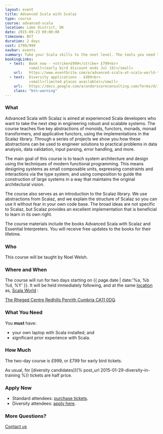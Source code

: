 ```yaml
---
layout: event
title: Advanced Scala with Scalaz
type: course
course: advanced-scala
location: Lake District, UK
date: 2015-09-23 09:00:00
timezone: BST
duration: 2 days
cost: £799/999
navbar: events
summary: Take your Scala skills to the next level. The tools you need to build large scale systems in Scala.
bookingLinks:
  - text:  Book now - <strike>£999</strike> £799<br>
           <small>(early bird discount ends Jul 19)</small>
    url:   https://www.eventbrite.com/e/advanced-scala-at-scala-world-tickets-17455643299
  - text:  Diversity applications - £499<br>
           <small>(limited places available)</small>
    url:   https://docs.google.com/a/underscoreconsulting.com/forms/d/1dyPrqPrhj0MIVsRR3rbxhl2ZrJc3yQ_0XIqJMoGo8iY/viewform
    class: "btn-warning"
---
```


### What

Advanced Scala with Scalaz is aimed at experienced Scala developers who want to take the next step in engineering robust and scalable systems. The course teaches five key abstractions of monoids, functors, monads, monad transformers, and applicative functors, using the implementations in the Scalaz library. Through a series of projects we show you how these abstractions can be used to engineer solutions to practical problems in data analysis, data validation, input parsing, error handling, and more.

The main goal of this course is to teach system architecture and design using the techniques of modern functional programming. This means designing systems as small composable units, expressing constraints and interactions via the type system, and using composition to guide the construction of large systems in a way that maintains the original architectural vision.

The course also serves as an introduction to the Scalaz library. We use abstractions from Scalaz, and we explain the structure of Scalaz so you can use it without fear in your own code base. The broad ideas are not specific to Scalaz, but Scalaz provides an excellent implementation that is beneficial to learn in its own right.

The course materials include the books Advanced Scala with Scalaz and Essential Interpreters.
You will receive free updates to the books for their lifetime.

### Who

This course will be taught by Noel Welsh.

### Where and When

The course will run for two days starting on {{ page.date | date:'%a, %b %d, %Y' }}. It will be held immediately following, and at the same [location](http://www.rheged.com/) as, [Scala World](http://scala.world/) :

[The Rheged Centre
Redhills
Penrith
Cumbria
CA11 0DQ](https://www.google.co.uk/maps/place/The+Rheged+Centre/@54.6471647,-2.779321,18z/data=!3m1!4b1!4m2!3m1!1s0x487cfb4174aa3153:0x9ee5a4181d2ae4b9).

### What You Need

You **must** have:

- your own laptop with Scala installed; and
- significant prior experience with Scala.

### How Much

The two-day course is £999, or £799 for early bird tickets.

As usual, for [diversity candidates]({% post_url 2015-01-29-diversity-in-training %}) tickets are half price.

### Apply Now

- Standard attendees: [purchase tickets](https://www.eventbrite.com/e/advanced-scala-at-scala-world-tickets-17455643299).
- Diversity attendees: [apply here](https://docs.google.com/a/underscoreconsulting.com/forms/d/1dyPrqPrhj0MIVsRR3rbxhl2ZrJc3yQ_0XIqJMoGo8iY/viewform).

### More Questions?

[Contact us](/contact)
